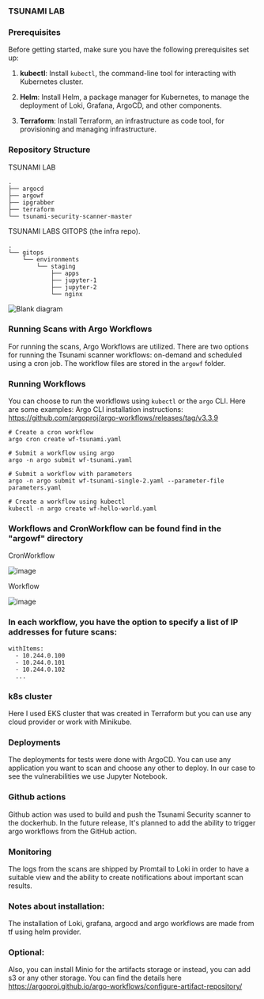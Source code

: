 ### TSUNAMI LAB


### Prerequisites

Before getting started, make sure you have the following prerequisites set up:

1. **kubectl**: Install `kubectl`, the command-line tool for interacting with Kubernetes cluster. 

2. **Helm**: Install Helm, a package manager for Kubernetes, to manage the deployment of Loki, Grafana, ArgoCD, and other components.

3. **Terraform**: Install Terraform, an infrastructure as code tool, for provisioning and managing infrastructure. 

### Repository Structure


TSUNAMI LAB  
```
.
├── argocd
├── argowf
├── ipgrabber
├── terraform
└── tsunami-security-scanner-master
```


TSUNAMI LABS GITOPS (the infra repo).        
```
.
└── gitops
    └── environments
        └── staging
            ├── apps
            ├── jupyter-1
            ├── jupyter-2
            └── nginx
```

![Blank diagram](https://github.com/red512/tsunami-lab/assets/59205478/3a8d4a78-c8e4-48ed-97d0-0f221b134643)


### Running Scans with Argo Workflows

For running the scans, Argo Workflows are utilized. There are two options for running the Tsunami scanner workflows: on-demand and scheduled using a cron job. The workflow files are stored in the `argowf` folder.

### Running Workflows

You can choose to run the workflows using `kubectl` or the `argo` CLI. Here are some examples:
Argo CLI installation instructions: https://github.com/argoproj/argo-workflows/releases/tag/v3.3.9

```
# Create a cron workflow
argo cron create wf-tsunami.yaml

# Submit a workflow using argo
argo -n argo submit wf-tsunami.yaml

# Submit a workflow with parameters
argo -n argo submit wf-tsunami-single-2.yaml --parameter-file parameters.yaml

# Create a workflow using kubectl
kubectl -n argo create wf-hello-world.yaml
```
### Workflows and CronWorkflow can be found find in the "argowf" directory

CronWorkflow

![image](https://github.com/red512/tsunami-lab/assets/59205478/295658b1-c3a7-4fec-93b0-d8e38738d62c)

Workflow

![image](https://github.com/red512/tsunami-lab/assets/59205478/b00db2fe-5b86-4ff4-8b5e-13d7445c3d4f)


### In each workflow, you have the option to specify a list of IP addresses for future scans:

```
withItems:
  - 10.244.0.100
  - 10.244.0.101
  - 10.244.0.102
  ...
```

### k8s cluster 
Here I used EKS cluster that was created in Terraform but you can use any cloud provider or work with Minikube.

###  Deployments
The deployments for tests were done with ArgoCD.
You can use any application you want to scan and choose any other to deploy. 
In our case to see the vulnerabilities we use Jupyter Notebook.
### Github actions 
Github action was used to build and push the Tsunami Security scanner to the dockerhub. In the future release, It's planned to add the ability to trigger argo workflows from the GitHub action.
### Monitoring 
The logs from the scans are shipped by Promtail to Loki in order to have a suitable view and the ability to create notifications about important scan results. 
### Notes about installation:
The installation of Loki, grafana, argocd and argo workflows are made from tf using helm provider.
### Optional:
Also, you can install Minio for the artifacts storage or instead, you can add s3 or any other storage. You can find the details here https://argoproj.github.io/argo-workflows/configure-artifact-repository/



